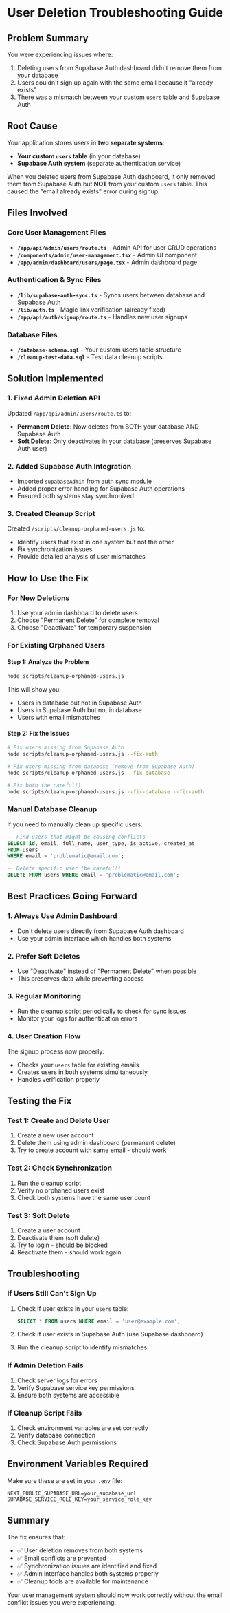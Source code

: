 # User Deletion Troubleshooting Guide

## Problem Summary

You were experiencing issues where:
1. Deleting users from Supabase Auth dashboard didn't remove them from your database
2. Users couldn't sign up again with the same email because it "already exists"
3. There was a mismatch between your custom `users` table and Supabase Auth

## Root Cause

Your application stores users in **two separate systems**:
- **Your custom `users` table** (in your database)
- **Supabase Auth system** (separate authentication service)

When you deleted users from Supabase Auth dashboard, it only removed them from Supabase Auth but **NOT** from your custom `users` table. This caused the "email already exists" error during signup.

## Files Involved

### Core User Management Files
- **`/app/api/admin/users/route.ts`** - Admin API for user CRUD operations
- **`/components/admin/user-management.tsx`** - Admin UI component
- **`/app/admin/dashboard/users/page.tsx`** - Admin dashboard page

### Authentication & Sync Files
- **`/lib/supabase-auth-sync.ts`** - Syncs users between database and Supabase Auth
- **`/lib/auth.ts`** - Magic link verification (already fixed)
- **`/app/api/auth/signup/route.ts`** - Handles new user signups

### Database Files
- **`/database-schema.sql`** - Your custom users table structure
- **`/cleanup-test-data.sql`** - Test data cleanup scripts

## Solution Implemented

### 1. Fixed Admin Deletion API
Updated `/app/api/admin/users/route.ts` to:
- **Permanent Delete**: Now deletes from BOTH your database AND Supabase Auth
- **Soft Delete**: Only deactivates in your database (preserves Supabase Auth user)

### 2. Added Supabase Auth Integration
- Imported `supabaseAdmin` from auth sync module
- Added proper error handling for Supabase Auth operations
- Ensured both systems stay synchronized

### 3. Created Cleanup Script
Created `/scripts/cleanup-orphaned-users.js` to:
- Identify users that exist in one system but not the other
- Fix synchronization issues
- Provide detailed analysis of user mismatches

## How to Use the Fix

### For New Deletions
1. Use your admin dashboard to delete users
2. Choose "Permanent Delete" for complete removal
3. Choose "Deactivate" for temporary suspension

### For Existing Orphaned Users

#### Step 1: Analyze the Problem
```bash
node scripts/cleanup-orphaned-users.js
```

This will show you:
- Users in database but not in Supabase Auth
- Users in Supabase Auth but not in database
- Users with email mismatches

#### Step 2: Fix the Issues
```bash
# Fix users missing from Supabase Auth
node scripts/cleanup-orphaned-users.js --fix-auth

# Fix users missing from database (remove from Supabase Auth)
node scripts/cleanup-orphaned-users.js --fix-database

# Fix both (be careful!)
node scripts/cleanup-orphaned-users.js --fix-database --fix-auth
```

### Manual Database Cleanup
If you need to manually clean up specific users:

```sql
-- Find users that might be causing conflicts
SELECT id, email, full_name, user_type, is_active, created_at 
FROM users 
WHERE email = 'problematic@email.com';

-- Delete specific user (be careful!)
DELETE FROM users WHERE email = 'problematic@email.com';
```

## Best Practices Going Forward

### 1. Always Use Admin Dashboard
- Don't delete users directly from Supabase Auth dashboard
- Use your admin interface which handles both systems

### 2. Prefer Soft Deletes
- Use "Deactivate" instead of "Permanent Delete" when possible
- This preserves data while preventing access

### 3. Regular Monitoring
- Run the cleanup script periodically to check for sync issues
- Monitor your logs for authentication errors

### 4. User Creation Flow
The signup process now properly:
- Checks your `users` table for existing emails
- Creates users in both systems simultaneously
- Handles verification properly

## Testing the Fix

### Test 1: Create and Delete User
1. Create a new user account
2. Delete them using admin dashboard (permanent delete)
3. Try to create account with same email - should work

### Test 2: Check Synchronization
1. Run the cleanup script
2. Verify no orphaned users exist
3. Check both systems have the same user count

### Test 3: Soft Delete
1. Create a user account
2. Deactivate them (soft delete)
3. Try to login - should be blocked
4. Reactivate them - should work again

## Troubleshooting

### If Users Still Can't Sign Up
1. Check if user exists in your `users` table:
   ```sql
   SELECT * FROM users WHERE email = 'user@example.com';
   ```

2. Check if user exists in Supabase Auth (use Supabase dashboard)

3. Run the cleanup script to identify mismatches

### If Admin Deletion Fails
1. Check server logs for errors
2. Verify Supabase service key permissions
3. Ensure both systems are accessible

### If Cleanup Script Fails
1. Check environment variables are set correctly
2. Verify database connection
3. Check Supabase Auth permissions

## Environment Variables Required

Make sure these are set in your `.env` file:
```
NEXT_PUBLIC_SUPABASE_URL=your_supabase_url
SUPABASE_SERVICE_ROLE_KEY=your_service_role_key
```

## Summary

The fix ensures that:
- ✅ User deletion removes from both systems
- ✅ Email conflicts are prevented
- ✅ Synchronization issues are identified and fixed
- ✅ Admin interface handles both systems properly
- ✅ Cleanup tools are available for maintenance

Your user management system should now work correctly without the email conflict issues you were experiencing.
